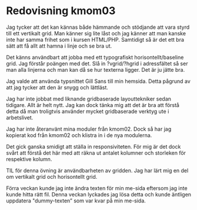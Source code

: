 ---
---
Redovisning kmom03
=========================

<p> Jag tycker att det kan kännas både hämmande och stödjande att vara styrd till ett vertikalt grid. Man känner sig lite låst och jag känner att man kanske inte har samma frihet som i kursen HTML/PHP. Samtidigt så är det ett bra sätt att få allt att hamna i linje och se bra ut. </p>

<p> Det känns användbart att jobba med ett typografiskt horisontellt/baseline grid. Jag förstår poängen med det. Slå in ?vgrid/?hgrid i adressfältet så ser man alla linjerna och man kan då se hur texterna ligger. Det är ju jätte bra. </p>

<p> Jag valde att använda typsnittet Gill Sans till min hemsida. Detta pågrund av att jag tycker att den är snygg och lättläst. </p>

<p> Jag har inte jobbat med liknande gridbaserade layouttekniker sedan tidigare. Allt är helt nytt. Jag kan dock tänka mig att det är bra att förstå detta då man troligtvis använder mycket gridbaserade verktyg ute i arbetslivet. </p>

<p> Jag har inte återanvänt mina moduler från kmom02. Dock så har jag kopierat kod från kmom02 och klistra in i de nya modulerna. </p>

<p> Det gick ganska smidigt att ställa in responsiviteten. För mig är det dock svårt att förstå det här med att räkna ut antalet kolumner och storleken för respektive kolumn. </p>

<p> TIL för denna övning är användbarheten av gridden. Jag har lärt mig en del om vertikalt grid och horisontellt grid.

Förra veckan kunde jag inte ändra texten för min me-sida eftersom jag inte kunde hitta rätt fil. Denna veckan lyckades jag lösa detta och kunde äntligen uppdatera "dummy-texten” som var kvar på min me-sida. </p>
